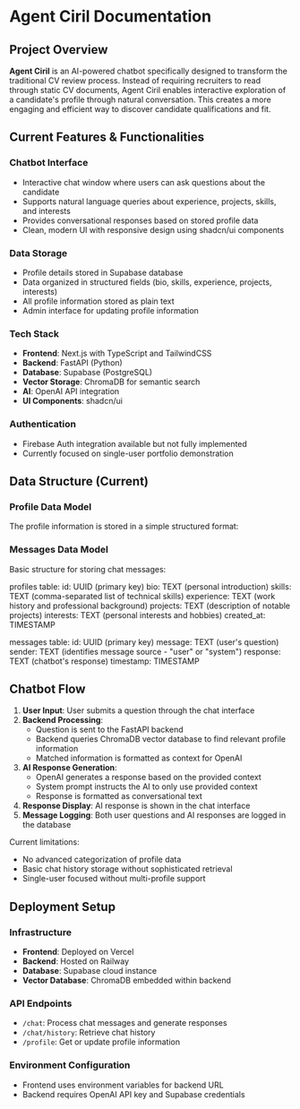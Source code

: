 # Agent Ciril Documentation

## Project Overview

**Agent Ciril** is an AI-powered chatbot specifically designed to transform the traditional CV review process. Instead of requiring recruiters to read through static CV documents, Agent Ciril enables interactive exploration of a candidate's profile through natural conversation. This creates a more engaging and efficient way to discover candidate qualifications and fit.

## Current Features & Functionalities

### Chatbot Interface
- Interactive chat window where users can ask questions about the candidate
- Supports natural language queries about experience, projects, skills, and interests
- Provides conversational responses based on stored profile data
- Clean, modern UI with responsive design using shadcn/ui components

### Data Storage
- Profile details stored in Supabase database
- Data organized in structured fields (bio, skills, experience, projects, interests)
- All profile information stored as plain text
- Admin interface for updating profile information

### Tech Stack
- **Frontend**: Next.js with TypeScript and TailwindCSS
- **Backend**: FastAPI (Python)
- **Database**: Supabase (PostgreSQL)
- **Vector Storage**: ChromaDB for semantic search
- **AI**: OpenAI API integration
- **UI Components**: shadcn/ui

### Authentication
- Firebase Auth integration available but not fully implemented
- Currently focused on single-user portfolio demonstration

## Data Structure (Current)

### Profile Data Model
The profile information is stored in a simple structured format: 

### Messages Data Model
Basic structure for storing chat messages:

profiles table:
id: UUID (primary key)
bio: TEXT (personal introduction)
skills: TEXT (comma-separated list of technical skills)
experience: TEXT (work history and professional background)
projects: TEXT (description of notable projects)
interests: TEXT (personal interests and hobbies)
created_at: TIMESTAMP

messages table:
id: UUID (primary key)
message: TEXT (user's question)
sender: TEXT (identifies message source - "user" or "system")
response: TEXT (chatbot's response)
timestamp: TIMESTAMP

## Chatbot Flow

1. **User Input**: User submits a question through the chat interface
2. **Backend Processing**:
   - Question is sent to the FastAPI backend
   - Backend queries ChromaDB vector database to find relevant profile information
   - Matched information is formatted as context for OpenAI
3. **AI Response Generation**:
   - OpenAI generates a response based on the provided context
   - System prompt instructs the AI to only use provided context
   - Response is formatted as conversational text
4. **Response Display**: AI response is shown in the chat interface
5. **Message Logging**: Both user questions and AI responses are logged in the database

Current limitations:
- No advanced categorization of profile data
- Basic chat history storage without sophisticated retrieval
- Single-user focused without multi-profile support

## Deployment Setup

### Infrastructure
- **Frontend**: Deployed on Vercel
- **Backend**: Hosted on Railway
- **Database**: Supabase cloud instance
- **Vector Database**: ChromaDB embedded within backend

### API Endpoints
- `/chat`: Process chat messages and generate responses
- `/chat/history`: Retrieve chat history
- `/profile`: Get or update profile information

### Environment Configuration
- Frontend uses environment variables for backend URL
- Backend requires OpenAI API key and Supabase credentials